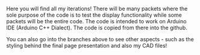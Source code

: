Here you will find all my iterations! There will be many packets where the sole purpose of the code is to test the display functionality while some packets will be the entire code. The code is intended to work on Arduino IDE (Arduino C++ Dialect). The code is copied from there into the github.

You can also go into the branches above to see other aspects - such as the styling behind the final page presentation and also my CAD files!
